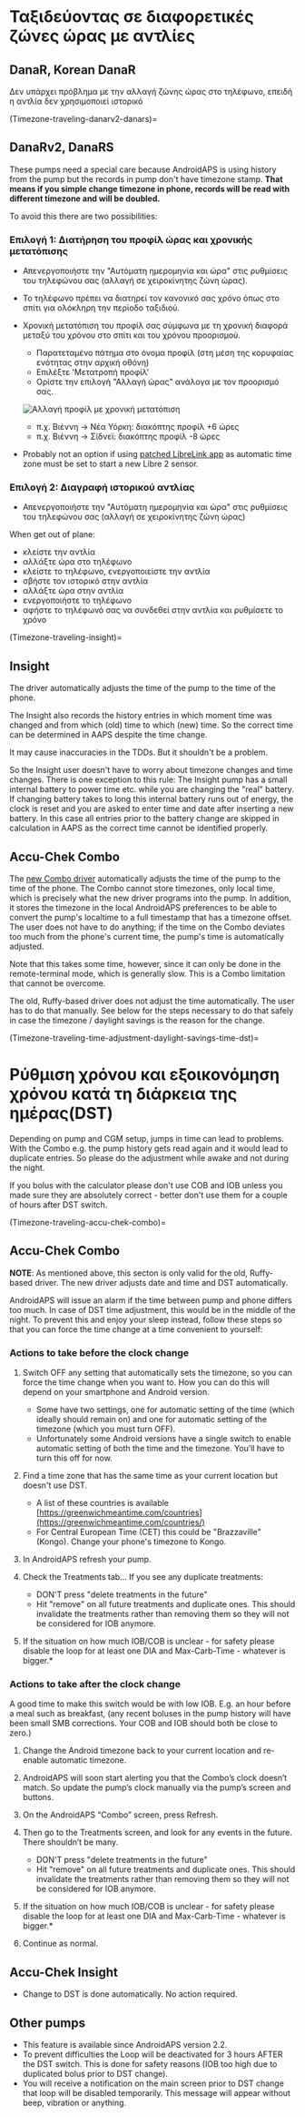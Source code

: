 # Ταξιδεύοντας σε διαφορετικές ζώνες ώρας με αντλίες

## DanaR, Korean DanaR

Δεν υπάρχει πρόβλημα με την αλλαγή ζώνης ώρας στο τηλέφωνο, επειδή η αντλία δεν χρησιμοποιεί ιστορικό

(Timezone-traveling-danarv2-danars)=

## DanaRv2, DanaRS

These pumps need a special care because AndroidAPS is using history from the pump but the records in pump don't have timezone stamp. **That means if you simple change timezone in phone, records will be read with different timezone and will be doubled.**

To avoid this there are two possibilities:

### Επιλογή 1: Διατήρηση του προφίλ ώρας και χρονικής μετατόπισης

* Απενεργοποιήστε την "Αυτόματη ημερομηνία και ώρα" στις ρυθμίσεις του τηλεφώνου σας (αλλαγή σε χειροκίνητης ζώνη ώρας).
* Το τηλέφωνο πρέπει να διατηρεί τον κανονικό σας χρόνο όπως στο σπίτι για ολόκληρη την περίοδο ταξιδιού.
* Χρονική μετατόπιση του προφίλ σας σύμφωνα με τη χρονική διαφορά μεταξύ του χρόνου στο σπίτι και του χρόνου προορισμού.
   
   * Παρατεταμένο πάτημα στο όνομα προφίλ (στη μέση της κορυφαίας ενότητας στην αρχική οθόνη)
   * Επιλέξτε 'Μετατροπή προφίλ'
   * Ορίστε την επιλογή "Αλλαγή ώρας" ανάλογα με τον προορισμό σας.
   
   ![Αλλαγή προφίλ με χρονική μετατόπιση](../images/ProfileSwitchTimeShift2.png)
   
   * π.χ. Βιέννη -> Νέα Υόρκη: διακόπτης προφίλ +6 ώρες
   * π.χ. Βιέννη -> Σίδνεϊ: διακόπτης προφίλ -8 ώρες
* Probably not an option if using [patched LibreLink app](Libre2-time-zone-travelling) as automatic time zone must be set to start a new Libre 2 sensor.

### Επιλογή 2: Διαγραφή ιστορικού αντλίας

* Απενεργοποιήστε την "Αυτόματη ημερομηνία και ώρα" στις ρυθμίσεις του τηλεφώνου σας (αλλαγή σε χειροκίνητης ζώνη ώρας)

When get out of plane:

* κλείστε την αντλία
* αλλάξτε ώρα στο τηλέφωνο
* κλείστε το τηλέφωνο, ενεργοποιείστε την αντλία
* σβήστε τον ιστορικό στην αντλία
* αλλάξτε ώρα στην αντλία
* ενεργοποιήστε το τηλέφωνο
* αφήστε το τηλέφωνό σας να συνδεθεί στην αντλία και ρυθμίσετε το χρόνο

(Timezone-traveling-insight)=

## Insight

The driver automatically adjusts the time of the pump to the time of the phone.

The Insight also records the history entries in which moment time was changed and from which (old) time to which (new) time. So the correct time can be determined in AAPS despite the time change.

It may cause inaccuracies in the TDDs. But it shouldn't be a problem.

So the Insight user doesn't have to worry about timezone changes and time changes. There is one exception to this rule: The Insight pump has a small internal battery to power time etc. while you are changing the "real" battery. If changing battery takes to long this internal battery runs out of energy, the clock is reset and you are asked to enter time and date after inserting a new battery. In this case all entries prior to the battery change are skipped in calculation in AAPS as the correct time cannot be identified properly.

## Accu-Chek Combo

The [new Combo driver](../Configuration/Accu-Chek-Combo-Pump-v2.md) automatically adjusts the time of the pump to the time of the phone. The Combo cannot store timezones, only local time, which is precisely what the new driver programs into the pump. In addition, it stores the timezone in the local AndroidAPS preferences to be able to convert the pump's localtime to a full timestamp that has a timezone offset. The user does not have to do anything; if the time on the Combo deviates too much from the phone's current time, the pump's time is automatically adjusted.

Note that this takes some time, however, since it can only be done in the remote-terminal mode, which is generally slow. This is a Combo limitation that cannot be overcome.

The old, Ruffy-based driver does not adjust the time automatically. The user has to do that manually. See below for the steps necessary to do that safely in case the timezone / daylight savings is the reason for the change.

(Timezone-traveling-time-adjustment-daylight-savings-time-dst)=

# Ρύθμιση χρόνου και εξοικονόμηση χρόνου κατά τη διάρκεια της ημέρας(DST)

Depending on pump and CGM setup, jumps in time can lead to problems. With the Combo e.g. the pump history gets read again and it would lead to duplicate entries. So please do the adjustment while awake and not during the night.

If you bolus with the calculator please don't use COB and IOB unless you made sure they are absolutely correct - better don't use them for a couple of hours after DST switch.

(Timezone-traveling-accu-chek-combo)=

## Accu-Chek Combo

**NOTE**: As mentioned above, this secton is only valid for the old, Ruffy-based driver. The new driver adjusts date and time and DST automatically.

AndroidAPS will issue an alarm if the time between pump and phone differs too much. In case of DST time adjustment, this would be in the middle of the night. To prevent this and enjoy your sleep instead, follow these steps so that you can force the time change at a time convenient to yourself:

### Actions to take before the clock change

1. Switch OFF any setting that automatically sets the timezone, so you can force the time change when you want to. How you can do this will depend on your smartphone and Android version.
   
   * Some have two settings, one for automatic setting of the time (which ideally should remain on) and one for automatic setting of the timezone (which you must turn OFF).
   * Unfortunately some Android versions have a single switch to enable automatic setting of both the time and the timezone. You’ll have to turn this off for now.

2. Find a time zone that has the same time as your current location but doesn't use DST.
   
   * A list of these countries is available [https://greenwichmeantime.com/countries](https://greenwichmeantime.com/countries/)
   * For Central European Time (CET) this could be "Brazzaville" (Kongo). Change your phone's timezone to Kongo.

3. In AndroidAPS refresh your pump.

4. Check the Treatments tab... If you see any duplicate treatments:
   
   * DON'T press "delete treatments in the future"
   * Hit "remove" on all future treatments and duplicate ones. This should invalidate the treatments rather than removing them so they will not be considered for IOB anymore.

5. If the situation on how much IOB/COB is unclear - for safety please disable the loop for at least one DIA and Max-Carb-Time - whatever is bigger.*

### Actions to take after the clock change

A good time to make this switch would be with low IOB. E.g. an hour before a meal such as breakfast, (any recent boluses in the pump history will have been small SMB corrections. Your COB and IOB should both be close to zero.)

1. Change the Android timezone back to your current location and re-enable automatic timezone.
2. AndroidAPS will soon start alerting you that the Combo’s clock doesn’t match. So update the pump’s clock manually via the pump’s screen and buttons.
3. On the AndroidAPS “Combo” screen, press Refresh.
4. Then go to the Treatments screen, and look for any events in the future. There shouldn’t be many.
   
   * DON'T press "delete treatments in the future"
   * Hit "remove" on all future treatments and duplicate ones. This should invalidate the treatments rather than removing them so they will not be considered for IOB anymore.

5. If the situation on how much IOB/COB is unclear - for safety please disable the loop for at least one DIA and Max-Carb-Time - whatever is bigger.*

6. Continue as normal.

## Accu-Chek Insight

* Change to DST is done automatically. No action required.

## Other pumps

* This feature is available since AndroidAPS version 2.2.
* To prevent difficulties the Loop will be deactivated for 3 hours AFTER the DST switch. This is done for safety reasons (IOB too high due to duplicated bolus prior to DST change).
* You will receive a notification on the main screen prior to DST change that loop will be disabled temporarily. This message will appear without beep, vibration or anything.